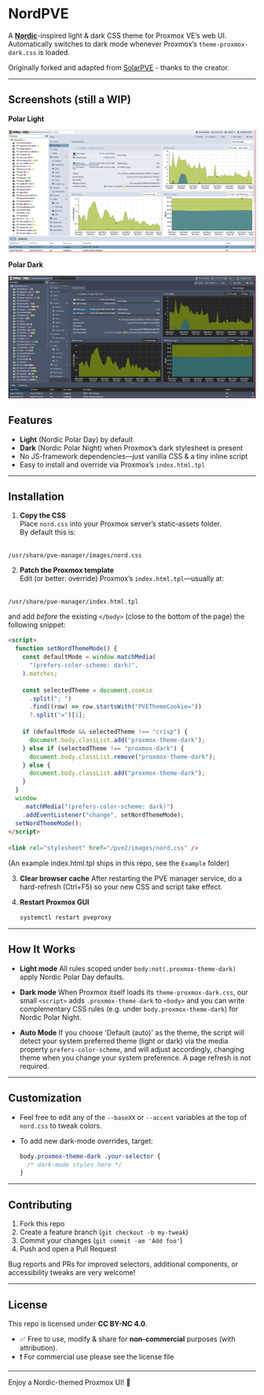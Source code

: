 # NordPVE

A **[Nordic](https://www.nordtheme.com/)**-inspired light & dark CSS theme for Proxmox VE’s web UI.  
Automatically switches to dark mode whenever Proxmox’s `theme-proxmox-dark.css` is loaded.

Originally forked and adapted from [SolarPVE](https://github.com/dabeastnet/SolarPVE) - thanks to the creator.

---

## Screenshots (still a WIP)

**Polar Light**

![polar-light](/images/polar_light.png)

**Polar Dark**

![polar-dark](/images/polar_dark.png)

## Features

- **Light** (Nordic Polar Day) by default
- **Dark** (Nordic Polar Night) when Proxmox’s dark stylesheet is present
- No JS-framework dependencies—just vanilla CSS & a tiny inline script
- Easy to install and override via Proxmox’s `index.html.tpl`

---

## Installation

1. **Copy the CSS**  
   Place `nord.css` into your Proxmox server’s static‐assets folder.  
   By default this is:

```

/usr/share/pve-manager/images/nord.css

```

2. **Patch the Proxmox template**  
   Edit (or better: override) Proxmox’s `index.html.tpl`—usually at:

```

/usr/share/pve-manager/index.html.tpl

```

and add _before_ the existing `</body>` (close to the bottom of the page) the following snippet:

```html
<script>
  function setNordThemeMode() {
    const defaultMode = window.matchMedia(
      "(prefers-color-scheme: dark)",
    ).matches;

    const selectedTheme = document.cookie
      .split("; ")
      .find((row) => row.startsWith("PVEThemeCookie="))
      ?.split("=")[1];

    if (defaultMode && selectedTheme !== "crisp") {
      document.body.classList.add("proxmox-theme-dark");
    } else if (selectedTheme !== "proxmox-dark") {
      document.body.classList.remove("proxmox-theme-dark");
    } else {
      document.body.classList.add("proxmox-theme-dark");
    }
  }
  window
    .matchMedia("(prefers-color-scheme: dark)")
    .addEventListener("change", setNordThemeMode);
  setNordThemeMode();
</script>

<link rel="stylesheet" href="/pve2/images/nord.css" />
```

(An example index.html.tpl ships in this repo, see the `Example` folder)

3. **Clear browser cache**
   After restarting the PVE manager service, do a hard-refresh (Ctrl+F5) so your new CSS and script take effect.

4. **Restart Proxmox GUI**

   ```bash
   systemctl restart pveproxy
   ```

---

## How It Works

- **Light mode**
  All rules scoped under `body:not(.proxmox-theme-dark)` apply Nordic Polar Day defaults.

- **Dark mode**
  When Proxmox itself loads its `theme-proxmox-dark.css`, our small `<script>` adds `.proxmox-theme-dark` to `<body>` and you can write complementary CSS rules (e.g. under `body.proxmox-theme-dark`) for Nordic Polar Night.

- **Auto Mode**
  If you choose 'Default (auto)' as the theme, the script will detect your system preferred theme (light or dark) via the media property `prefers-color-scheme`, and will adjust accordingly, changing theme when you change your system preference. A page refresh is not required.

---

## Customization

- Feel free to edit any of the `--baseXX` or `--accent` variables at the top of `nord.css` to tweak colors.
- To add new dark-mode overrides, target:

  ```css
  body.proxmox-theme-dark .your-selector {
    /* dark-mode styles here */
  }
  ```

---

## Contributing

1. Fork this repo
2. Create a feature branch (`git checkout -b my-tweak`)
3. Commit your changes (`git commit -am 'Add foo'`)
4. Push and open a Pull Request

Bug reports and PRs for improved selectors, additional components, or accessibility tweaks are very welcome!

---

## License

This repo is licensed under **CC BY-NC 4.0**.

- ✅ Free to use, modify & share for **non-commercial** purposes (with attribution).
- ❗️ For commercial use please see the license file

---

Enjoy a Nordic-themed Proxmox UI! 🚀
